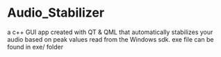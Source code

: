 # Audio_Stabilizer
a c++ GUI app created with QT &amp; QML that automatically stabilizes your audio based on peak values read from the Windows sdk. exe file can be found in exe/ folder
